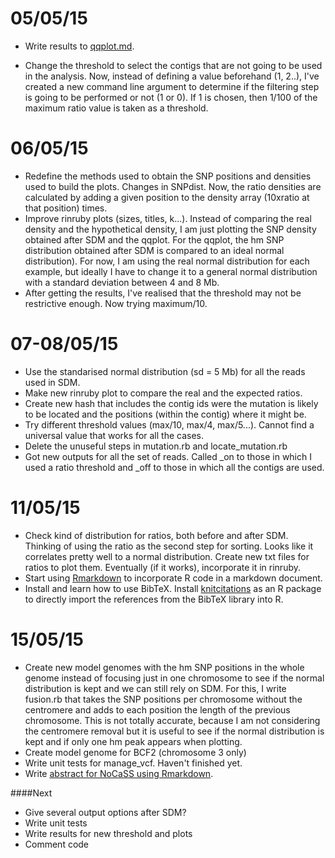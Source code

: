 05/05/15
===
- Write  results to [qqplot.md](https://github.com/pilarcormo/SNP_distribution_method/blob/master/Results/qqplot.md).

- Change the threshold to select the contigs that are not going to be used in the analysis. Now, instead of defining a value beforehand (1, 2..), I've created a new command line argument to determine if the filtering step is going to be performed or not (1 or 0). If 1 is chosen, then 1/100 of the maximum ratio value is taken as a threshold. 


06/05/15
===

- Redefine the methods used to obtain the SNP positions and densities used to build the plots. Changes in SNPdist. Now, the ratio densities are calculated by adding a given position to the density array (10xratio at that position) times. 
- Improve rinruby plots (sizes, titles, k...). Instead of comparing the real density and the hypothetical density, I am just plotting the SNP density obtained after SDM and the qqplot. For the qqplot, the hm SNP distribution obtained after SDM is compared to an ideal normal distribution). For now, I am using the real normal distribution for each example, but ideally I have to change it to a general normal distribution with a standard deviation between 4 and 8 Mb. 
- After getting the results, I've realised that the threshold may not be restrictive enough. Now trying maximum/10. 



07-08/05/15 
===

- Use the standarised normal distribution (sd = 5 Mb) for all the reads used in SDM. 
- Make new rinruby plot to compare the real and the expected ratios. 
- Create new hash that includes the contig ids were the mutation is likely to be located and the positions (within the contig) where it might be. 
- Try different threshold values (max/10, max/4, max/5...). Cannot find a universal value that works for all the cases. 
- Delete the unuseful steps in mutation.rb and locate_mutation.rb
- Got new outputs for all the set of reads. Called _on to those in which I used a ratio threshold and _off to those in which all the contigs are used. 



11/05/15
===
- Check kind of distribution for ratios, both before and after SDM. Thinking of using the ratio as the second step for sorting. Looks like it correlates pretty well to a normal distribution. Create new txt files for ratios to plot them. Eventually (if it works), incorporate it in rinruby. 
- Start using [Rmarkdown](http://rmarkdown.rstudio.com/authoring_bibliographies_and_citations.html#specifying-a-bibliography) to incorporate R code in a markdown document. 
- Install and learn how to use BibTeX. Install [knitcitations](http://www.carlboettiger.info/2012/05/30/knitcitations.html) as an R package to directly import the references from the BibTeX library into R. 

15/05/15
===
- Create new model genomes with the hm SNP positions in the whole genome instead of focusing just in one chromosome to see if the normal distribution is kept and we can still rely on SDM. For this, I write fusion.rb that takes the SNP positions per chromosome without the centromere and adds to each position the length of the previous chromosome. This is not totally accurate, because I am not considering the centromere removal but it is useful to see if the normal distribution is kept and if only one hm peak appears when plotting. 
- Create model genome for BCF2 (chromosome 3 only)
- Write unit tests for manage_vcf. Haven't finished yet. 
- Write [abstract for NoCaSS using Rmarkdown](https://github.com/pilarcormo/SNP_distribution_method/blob/master/Abstract.md). 

####Next
 
- Give several output options after SDM?
- Write unit tests
- Write results for new threshold and plots
- Comment code


